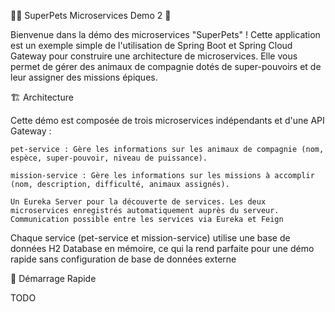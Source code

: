 🦸‍♀️ SuperPets Microservices Demo 2 🐾

Bienvenue dans la démo des microservices "SuperPets" ! 
Cette application est un exemple simple de l'utilisation 
de Spring Boot et Spring Cloud Gateway pour construire 
une architecture de microservices. 
Elle vous permet de gérer des animaux de compagnie dotés 
de super-pouvoirs et de leur assigner des missions épiques.

🏗️ Architecture

Cette démo est composée de trois microservices indépendants 
et d'une API Gateway :
    
    pet-service : Gère les informations sur les animaux de compagnie (nom, espèce, super-pouvoir, niveau de puissance).

    mission-service : Gère les informations sur les missions à accomplir (nom, description, difficulté, animaux assignés).

    Un Eureka Server pour la découverte de services. Les deux microservices enregistrés automatiquement auprès du serveur.
    Communication possible entre les services via Eureka et Feign


Chaque service (pet-service et mission-service) utilise une base de données H2 Database en mémoire, 
ce qui la rend parfaite pour une démo rapide sans configuration de base de données externe

🚀 Démarrage Rapide
    
TODO


